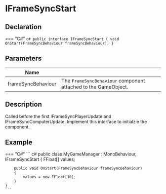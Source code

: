 # **IFrameSyncStart**

## Declaration
=== "C#"
    ``` c#
    public interface IFrameSyncStart
    {
        void OnStart(FrameSyncBehaviour frameSyncBehaviour);
    }
    ```

## **Parameters**

| **Name**       |                         |
| ----------- | ------------------------------------ |
| frameSyncBehaviour     |  The `FrameSyncBehaviour` component attached to the GameObject.  |

## **Description**

Called before the first IFrameSyncPlayerUpdate and IFrameSyncComputerUpdate. Implement this interface to initialzie the component.

## **Example**
=== "C#"
    ``` c#
    public class MyGameManager : MonoBehaviour, IFrameSyncStart
    {
        FFloat[] values;

        public void OnStart(FrameSyncBehaviour frameSyncBehaviour)
        {
            values = new FFloat[10];
        }
    }
    ```
